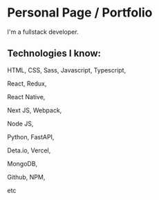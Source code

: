 # Personal Page / Portfolio

I'm a fullstack developer. 

## Technologies I know:

HTML, CSS, Sass, Javascript, Typescript,

React, Redux,

React Native,

Next JS, Webpack, 

Node JS, 

Python, FastAPI, 

Deta.io, Vercel,  

MongoDB,

Github, NPM, 

etc
